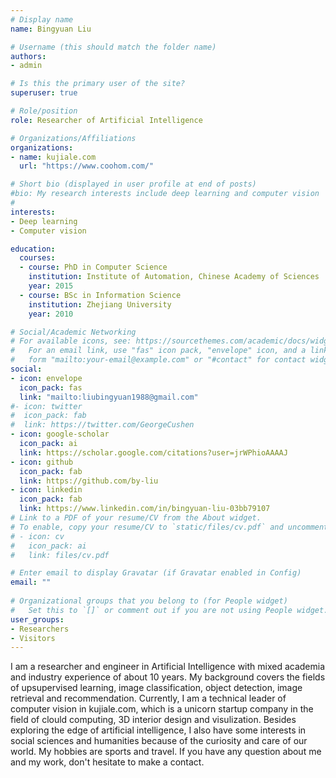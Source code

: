 ```yaml
---
# Display name
name: Bingyuan Liu

# Username (this should match the folder name)
authors:
- admin

# Is this the primary user of the site?
superuser: true

# Role/position
role: Researcher of Artificial Intelligence

# Organizations/Affiliations
organizations:
- name: kujiale.com
  url: "https://www.coohom.com/"

# Short bio (displayed in user profile at end of posts)
#bio: My research interests include deep learning and computer vision
#
interests:
- Deep learning
- Computer vision

education:
  courses:
  - course: PhD in Computer Science
    institution: Institute of Automation, Chinese Academy of Sciences
    year: 2015
  - course: BSc in Information Science
    institution: Zhejiang University
    year: 2010

# Social/Academic Networking
# For available icons, see: https://sourcethemes.com/academic/docs/widgets/#icons
#   For an email link, use "fas" icon pack, "envelope" icon, and a link in the
#   form "mailto:your-email@example.com" or "#contact" for contact widget.
social:
- icon: envelope
  icon_pack: fas
  link: "mailto:liubingyuan1988@gmail.com"
#- icon: twitter
#  icon_pack: fab
#  link: https://twitter.com/GeorgeCushen
- icon: google-scholar
  icon_pack: ai
  link: https://scholar.google.com/citations?user=jrWPhioAAAAJ
- icon: github
  icon_pack: fab
  link: https://github.com/by-liu
- icon: linkedin
  icon_pack: fab
  link: https://www.linkedin.com/in/bingyuan-liu-03bb79107
# Link to a PDF of your resume/CV from the About widget.
# To enable, copy your resume/CV to `static/files/cv.pdf` and uncomment the lines below.  
# - icon: cv
#   icon_pack: ai
#   link: files/cv.pdf

# Enter email to display Gravatar (if Gravatar enabled in Config)
email: ""
  
# Organizational groups that you belong to (for People widget)
#   Set this to `[]` or comment out if you are not using People widget.  
user_groups:
- Researchers
- Visitors
---
```


I am a researcher and engineer in Artificial Intelligence with mixed academia and industry experience of about 10 years. My background covers the fields of upsupervised learning, image classification, object detection, image retrieval and recommendation. Currently, I am a technical leader of computer vision in kujiale.com, which is a unicorn startup company in the field of clould computing, 3D interior design and visulization.
Besides exploring the edge of artificial intelligence, I also have some interests in social sciences and humanities because of the curiosity and care of our world. My hobbies are sports and travel.
If you have any question about me and my work, don't hesitate to make a contact.
